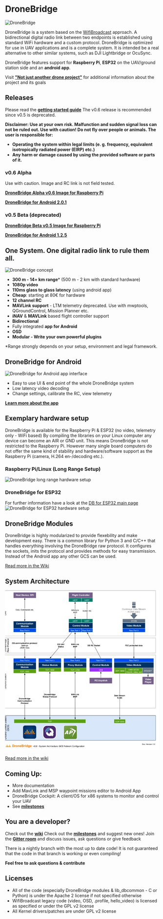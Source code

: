 
# DroneBridge
![DroneBridge](https://raw.githubusercontent.com/seeul8er/DroneBridge/nightly/wiki/DroneBridgeLogo_text.png)

DroneBridge is a system based on the
[WifiBroadcast](https://befinitiv.wordpress.com/wifibroadcast-analog-like-transmission-of-live-video-data/) approach.
A bidirectional digital radio link between two endpoints is established using standard WiFi hardware and a custom protocol.
DroneBridge is optimized for use in UAV applications and is a complete system. It is intended be a real alternative to
other similar systems, such as DJI Lightbridge or OcuSync.

DroneBridge features support for **Raspberry Pi**, **ESP32** on the UAV/ground station side and an **android app**.

Visit **["Not just another drone project"](http://wolfgangchristl.de/not-just-another-drone-project/)** for additional information about the project and its goals

## Releases
Please read the **[getting started guide](https://dronebridge.gitbook.io/docs/dronebridge-for-raspberry-pi/getting-started)**
The v0.6 release is recommended since v0.5 is deprecated.

**Disclaimer: Use at your own risk. Malfunction and sudden signal loss can not be ruled out. Use with caution! Do not fly over people or animals.
The user is responsible for:**
  - **Operating the system within legal limits (e. g. frequency, equivalent isotropically radiated power (EIRP) etc.)**
  - **Any harm or damage caused by using the provided software or parts of it.**

### v0.6 Alpha
Use with caution. Image and RC link is not field tested.

**[DroneBridge Alpha v0.6 Image for Raspberry Pi](https://forstudents-my.sharepoint.com/:u:/g/personal/ga25puh_forstudents_onmicrosoft_com/EZah1nq0VhNKtHNdDhQNh5QBtVIsj1dOsqOnqJYzGeuN8w?e=S7vCbh)**

**[DroneBridge for Android 2.0.1](https://forstudents-my.sharepoint.com/:u:/g/personal/ga25puh_forstudents_onmicrosoft_com/ESYBSIc4M6RFv8yQz1bkOysBrBW_MwOLI5ApF6a2p7nzOg?e=QFrinb)**

### v0.5 Beta (deprecated)
**[DroneBridge Beta v0.5 Image for Raspberry Pi](https://github.com/DroneBridge/DroneBridge/releases/tag/v0.5)**

**[DroneBridge for Android 1.2.5](https://forstudents-my.sharepoint.com/:u:/g/personal/ga25puh_forstudents_onmicrosoft_com/EQB6Q_RImyhBv_yiDpmn9HsB4f3h8or7wo_wHwo0PXeU1g?e=DAff6Q)**

## One System. One digital radio link to rule them all.
![DroneBridge concept](https://github.com/DroneBridge/DroneBridge/blob/master/wiki/oneforall.jpg)

* **300 m - 14+ km range*** (500 m - 2 km with standard hardware)
* **1080p video**
* **110ms glass to glass latency** (using android app)
* **Cheap**: starting at 80€ for hardware
* **12 channel RC**
* **MAVLink support** - LTM telemetry deprecated. Use with mwptools, QGroundControl, Mission Planner etc.
* **iNAV** & **MAVLink** based flight controller support
* **Bidirectional**
* Fully integrated **app for Android**
* **OSD**
* **Modular - Write your own powerful plugins**

*Range strongly depends on your setup, environment and legal framework.

## DroneBridge for Android

![DroneBridge for Android app interface](https://raw.githubusercontent.com/seeul8er/DroneBridge/master/wiki/dp_app-map-2017-10-29-kleiner.png)

* Easy to use UI & end point of the whole DroneBridge system
* Low latency video decoding
* Change settings, calibrate the RC, view telemetry

**[Learn more about the app](https://dronebridge.gitbook.io/docs/dronebridge-for-android/dronebridge-for-android)**

## Exemplary hardware setup
DroneBridge is available for the Raspberry Pi & ESP32 (no video, telemetry only - WiFi based)
By compiling the libraries on your Linux computer any device can become an AIR or GND unit. This means DroneBridge is not restricted to the Raspberry Pi.
However many single board computers do not offer the same kind of stability and hardware/software support as the Raspberry Pi (camera, H.264 en-/decoding etc.).

### Raspberry Pi/Linux (Long Range Setup)
![DroneBridge long range hardware setup](https://raw.githubusercontent.com/seeul8er/DroneBridge/master/wiki/longrange_setup.png)

### DroneBridge for ESP32
For further information have a look at the [DB for ESP32 main page](https://github.com/DroneBridge/ESP32)
![DroneBridge for ESP32 hardware setup](https://raw.githubusercontent.com/seeul8er/DroneBridge/master/wiki/db_ESP32_setup.png)

## DroneBridge Modules

DroneBridge is highly modularized to provide flexebility and make development easy. There is a common library for Python 3 and C/C++ that handles everything involving the DroneBridge raw protocol.
It configures the sockets, inits the protocol and provides methods for easy transmission.
Instead of the Android app any other GCS can be used.

[Read more in the Wiki](https://dronebridge.gitbook.io/docs/developer-guide/dronebridge-lib-example-usage)

## System Architecture
![System Architecture](wiki/DB_GCS_NetConf.jpg)

[Read more in the wiki](https://dronebridge.gitbook.io/docs/developer-guide/system-architecture)

## Coming Up:
 - More documentation
 - Add MavLink and MSP waypoint missions editor to Android App
 - DroneBridge Cockpit: A client/OS for x86 systems to monitor and control your UAV
 - See **[milestones](https://dronebridge.gitbook.io/docs/dronebridge-for-raspberry-pi/milestones)**

## You are a developer?
Check out the **[wiki](https://dronebridge.gitbook.io/docs/)**
Check out the **[milestones](https://dronebridge.gitbook.io/docs/dronebridge-for-raspberry-pi/milestones)** and suggest new ones!
Join the **[Gitter room](https://gitter.im/DroneBridge/Lobby?utm_source=share-link&utm_medium=link&utm_campaign=share-link)** and discuss issues, ask questions or give feedback

There is a nightly branch with the most up to date code! It is not guaranteed that the code in that branch is working or even compiling!

**Feel free to ask questions & contribute**


## Licenses

 * All of the code (especially DroneBridge modules & lib_dbcommon - C or Python) is under the Apache 2 license if not specified otherwise
 * WifiBroadcast legacy code (video, OSD, .profile, hello_video) is licensed as specified or under the GPL v2 license
 * All Kernel drivers/patches are under GPL v2 license
